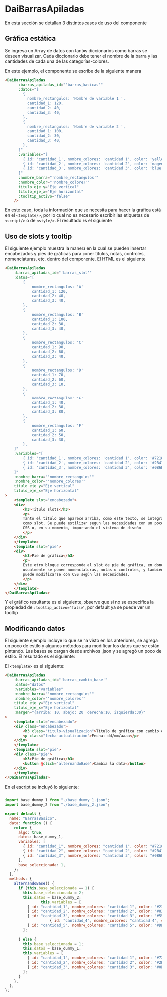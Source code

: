 
# DaiBarrasApiladas

En esta sección se detallan 3 distintos casos de uso del componente

## Gráfica estática
Se ingresa un Array de datos con tantos diccionarios como barras se deseen visualizar. Cada diccionario debe tener el nombre de la barra y las cantidades de cada una de las categorías-colores.

En este ejemplo, el componente se escribe de la siguiente manera 

```HTML 
<DaiBarrasApiladas
      :barras_apiladas_id="'barras_basicas'"
      :datos="[
        {
          nombre_rectangulos: 'Nombre de variable 1 ',
          cantidad_1: 120,
          cantidad_2: 40,
          cantidad_3: 40,
        },
        {
          nombre_rectangulos: 'Nombre de variable 2 ',
          cantidad_1: 100,
          cantidad_2: 30,
          cantidad_3: 40,
        },
      ]"
      :variables="[
        { id: 'cantidad_1', nombre_colores: 'cantidad 1', color: 'yellow' },
        { id: 'cantidad_2', nombre_colores: 'cantidad 2', color: 'magenta' },
        { id: 'cantidad_3', nombre_colores: 'cantidad 3', color: 'blue' },
      ]"
      :nombre_barra="'nombre_rectangulos'"
      :nombre_color="'nombre_colores'"
      titulo_eje_y="Eje vertical"
      titulo_eje_x="Eje horizontal"
      :tooltip_activo="false"
    />
```

En este caso, toda la información que se necesita para hacer la gráfica está en el `<template/>`, por  lo cual no es necesario escribir las etiquetas de `<script/>` o de `<style/>`. El resultado es el siguiente

<barras-apiladas-ejemplo-basico/>

## Uso de slots y tooltip

El siguiente ejemplo muestra la manera en la cual se pueden insertar encabezados y pies de gráficas para poner títulos, notas, controles, nomenclaturas, etc. dentro del componente. El HTML es el siguiente

```HTML
<DaiBarrasApiladas
    :barras_apiladas_id="'barras_slot'"
    :datos="[
        {
            nombre_rectangulos: 'A',
            cantidad_1: 120,
            cantidad_2: 40,
            cantidad_3: 40,
        },
        {
            nombre_rectangulos: 'B',
            cantidad_1: 100,
            cantidad_2: 30,
            cantidad_3: 40,
        },
        {
            nombre_rectangulos: 'C',
            cantidad_1: 90,
            cantidad_2: 60,
            cantidad_3: 40,
        },
        {
            nombre_rectangulos: 'D',
            cantidad_1: 70,
            cantidad_2: 60,
            cantidad_3: 10,
        },
        {
            nombre_rectangulos: 'E',
            cantidad_1: 40,
            cantidad_2: 30,
            cantidad_3: 80,
        },
        {
            nombre_rectangulos: 'F',
            cantidad_1: 60,
            cantidad_2: 50,
            cantidad_3: 30,
        },
    ]"
    :variables="[
        { id: 'cantidad_1', nombre_colores: 'cantidad 1', color: '#721817' },
        { id: 'cantidad_2', nombre_colores: 'cantidad 2', color: '#2B4162' },
        { id: 'cantidad_3', nombre_colores: 'cantidad 3', color: '#0B6E4F' },
    ]"
    :nombre_barra="'nombre_rectangulos'"
    :nombre_color="'nombre_colores'"
    titulo_eje_y="Eje vertical"
    titulo_eje_x="Eje horizontal"
>
    <template slot="encabezado">
    <div>
        <h3>Título slots</h3>
        <p>
        Tanto el título que aparece arriba, como este texto, se integran
        como slot. Se puede estilizar segun las necesidades con un poco de
        CSS o, en su momento, importando el sistema de diseño
        </p>
    </div>
    </template>
    <template slot="pie">
    <div>
        <h3>Pie de gráfica</h3>
        <p>
        Este otro bloque corresponde al slot de pie de gráfica, en donde
        usualmente se ponen nomenclaturas, notas o controles, y también
        puede modificarse con CSS según las necesidades.
        </p>
    </div>
    </template>
</DaiBarrasApiladas>
```

Y el gráfico resultante es el siguiente, observe que si no se especifica la propiedad de `:tooltip_activo="false"`, por default ya se puede ver un tooltip


<barras-apiladas-ejemplo-slots-tooltip/>

## Modificando datos

El siguiente ejemplo incluye lo que se ha visto en los anteriores, se agrega un poco de estilo y algunos métodos para modificar los datos que se están pintando. Las bases se cargan desde archivos .json y se agregó un poco de estilo. El resultado es el siguiente:

<barras-apiladas-ejemplo-cambiando-base/>


El `<template>` es el siguiente:

```HTML
<DaiBarrasApiladas
    :barras_apiladas_id="'barras_cambio_base'"
    :datos="datos"
    :variables="variables"
    :nombre_barra="'nombre_rectangulos'"
    :nombre_color="'nombre_colores'"
    titulo_eje_y="Eje vertical"
    titulo_eje_x="Eje horizontal"
    :margen="{arriba: 10, abajo: 20, derecha:10, izquierda:30}"
>
    <template slot="encabezado">
    <div class="encabezado">
        <h3 class="titulo-visualizacion">Título de gráfica con cambio de datos</h3>
        <p class="fecha-actualizacion">Fecha: dd/mm/aaaa</p>
    </div>
    </template>
    <template slot="pie">
    <div class="pie">
        <h3>Pie de gráfica</h3>
        <button @click="alternandoBase">Cambia la data</button>
    </div>
    </template>
</DaiBarrasApiladas>
```

En el escript se incluyó lo siguiente: 

``` Javascript

import base_dummy_1 from "./base_dummy_1.json";
import base_dummy_2 from "./base_dummy_2.json";

export default {
  name: "BarrasBasico",
  data: function () {
    return {
      algo: true,
      datos: base_dummy_1,
      variables: [
        { id: "cantidad_1", nombre_colores: "cantidad 1", color: "#721817" },
        { id: "cantidad_2", nombre_colores: "cantidad 2", color: "#2B4162" },
        { id: "cantidad_3", nombre_colores: "cantidad 3", color: "#0B6E4F" },
      ],
      base_seleccionada: 1,
    };
  },
  methods: {
    alternandoBase() {
      if (this.base_seleccionada == 1) {
        this.base_seleccionada = 2;
        this.datos = base_dummy_2;
				this.variables = [
          { id: "cantidad_1", nombre_colores: "cantidad 1", color: "#231123" },
          { id: "cantidad_2", nombre_colores: "cantidad 2", color: "#82204A" },
          { id: "cantidad_3", nombre_colores: "cantidad 3", color: "#558C8C" },
					{ id: "cantidad_4", nombre_colores: "cantidad 4", color: "#E8DB7D" },
          { id: "cantidad_5", nombre_colores: "cantidad 5", color: "#DBC2CF" }
        ];
				
      } else {
        this.base_seleccionada = 1;
        this.datos = base_dummy_1;
        this.variables = [
          { id: "cantidad_1", nombre_colores: "cantidad 1", color: "#721817" },
          { id: "cantidad_2", nombre_colores: "cantidad 2", color: "#2B4162" },
          { id: "cantidad_3", nombre_colores: "cantidad 3", color: "#0B6E4F" }
        ];
      }
    },
  },
};
```
